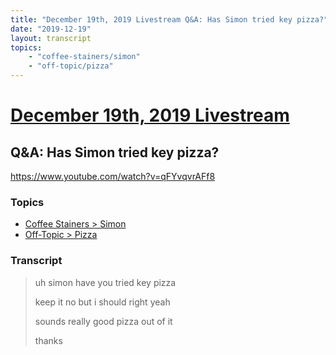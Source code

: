 ```yaml
---
title: "December 19th, 2019 Livestream Q&A: Has Simon tried key pizza?"
date: "2019-12-19"
layout: transcript
topics:
    - "coffee-stainers/simon"
    - "off-topic/pizza"
---
```

# [December 19th, 2019 Livestream](../2019-12-19.md)
## Q&A: Has Simon tried key pizza?
https://www.youtube.com/watch?v=qFYvqvrAFf8

### Topics
* [Coffee Stainers > Simon](../topics/coffee-stainers/simon.md)
* [Off-Topic > Pizza](../topics/off-topic/pizza.md)

### Transcript

> uh simon have you tried key pizza
>
> keep it no but i should right yeah
>
> sounds really good pizza out of it
>
> thanks
>
